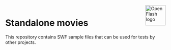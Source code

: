 <a href="https://github.com/open-flash/open-flash">
    <img src="https://raw.githubusercontent.com/open-flash/open-flash/master/logo.png"
    alt="Open Flash logo" title="Open Flash" align="right" width="64" height="64" />
</a>

# Standalone movies

This repository contains SWF sample files that can be used for tests by other projects.

[ofl]: https://github.com/open-flash/open-flash
